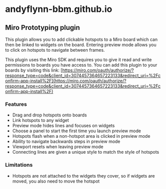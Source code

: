 # andyflynn-bbm.github.io
## Miro Prototyping plugin
This plugin allows you to add clickable hotspots to a Miro board which can then be linked to widgets on the board. Entering preview mode allows you to click on hotspots to navigate between frames.

This plugin uses the Miro SDK and requires you to give it read and write permissions to boards you have access to. You can add this plugin to your boards by visiting this link: [https://miro.com/oauth/authorize/?response_type=code&client_id=3074457364657223133&redirect_uri=%2Fconfirm-app-install%2F](https://miro.com/oauth/authorize/?response_type=code&client_id=3074457364657223133&redirect_uri=%2Fconfirm-app-install%2F)

### Features
* Drag and drop hotspots onto boards
* Link hotspots to any widget
* Preview mode hides lines and focuses on widgets
* Choose a panel to start the first time you launch preview mode
* Hotspots flash when a non-hotspot area is clicked in preview mode
* Ability to navigate backwards steps in preview mode
* Viewport resets when leaving preview mode
* Connecting lines are given a unique style to match the style of hotspots

### Limitations
* Hotspots are not attached to the widgets they cover, so if widgets are moved, you also need to move the hotspot



